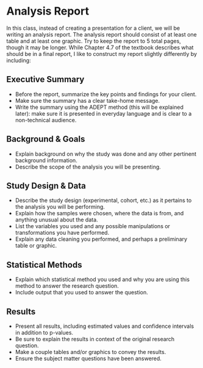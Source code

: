 # Analysis Report

In this class, instead of creating a presentation for a client, we will be writing an analysis report. The analysis report should consist of at least one table and at least one graphic. Try to keep the report to 5 total pages, though it may be longer. While Chapter 4.7 of the textbook describes what should be in a final report, I like to construct my report slightly differently by including:

## Executive Summary
* Before the report, summarize the key points and findings for your client. 
* Make sure the summary has a clear take-home message.
* Write the summary using the ADEPT method (this will be explained later): make sure it is presented in everyday language and is clear to a non-technical audience.
## Background & Goals
* Explain background on why the study was done and any other pertinent background information.
* Describe the scope of the analysis you will be presenting.
## Study Design & Data
* Describe the study design (experimental, cohort, etc.) as it pertains to the analysis you will be performing.
* Explain how the samples were chosen, where the data is from, and anything unusual about the data.
* List the variables you used and any possible manipulations or transformations you have performed.
* Explain any data cleaning you performed, and perhaps a preliminary table or graphic.
## Statistical Methods
* Explain which statistical method you used and why you are using this method to answer the research question.
* Include output that you used to answer the question.
## Results
* Present all results, including estimated values and confidence intervals in addition to p-values.
* Be sure to explain the results in context of the original research question.
* Make a couple tables and/or graphics to convey the results.
* Ensure the subject matter questions have been answered.
